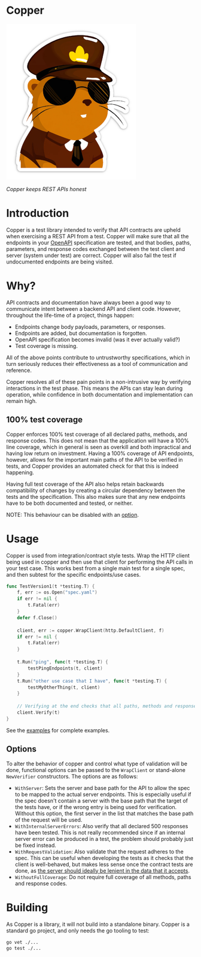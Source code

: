 # Copper

![Copper](./copper_small.png)

_Copper keeps REST APIs honest_

# Introduction
Copper is a test library intended to verify that API contracts are upheld when exercising a REST API from a test. Copper
will make sure that all the endpoints in your [OpenAPI](https://www.openapis.org/) specification are tested, and that
bodies, paths, parameters, and response codes exchanged between the test client and server (system under test) are 
correct. Copper will also fail the test if undocumented endpoints are being visited.

# Why?
API contracts and documentation have always been a good way to communicate intent between a backend API and client code.
However, throughout the life-time of a project, things happen:
- Endpoints change body payloads, parameters, or responses. 
- Endpoints are added, but documentation is forgotten.
- OpenAPI specification becomes invalid (was it ever actually valid?)
- Test coverage is missing.

All of the above points contribute to untrustworthy specifications, which in turn seriously reduces their effectiveness
as a tool of communication and reference.

Copper resolves all of these pain points in a non-intrusive way by verifying interactions in the test phase. This
means the APIs can stay lean during operation, while confidence in both documentation and implementation can remain
high.

## 100% test coverage
Copper enforces 100% test coverage of all declared paths, methods, and response codes. This does not mean that the
application will have a 100% line coverage, which in general is seen as overkill and both impractical and having low
return on investment. Having a 100% coverage of API endpoints, however, allows for the important main paths of the API
to be verified in tests, and Copper provides an automated check for that this is indeed happening.

Having full test coverage of the API also helps retain backwards compatibility of changes by creating a circular
dependency between the tests and the specification. This also makes sure that any new endpoints have to be both 
documented and tested, or neither.

NOTE: This behaviour can be disabled with an [option](#options).

# Usage
Copper is used from integration/contract style tests. Wrap the HTTP client being used in copper and then use that client 
for performing the API calls in your test case. This works best from a single main test for a single spec, and then 
subtest for the specific endpoints/use cases.

```go
func TestVersion1(t *testing.T) {
	f, err := os.Open("spec.yaml")
	if err != nil {
		t.Fatal(err)
	}
	defer f.Close()

	client, err := copper.WrapClient(http.DefaultClient, f)
	if err != nil {
		t.Fatal(err)
	}

	t.Run("ping", func(t *testing.T) {
		testPingEndpoints(t, client)
	}
	t.Run("other use case that I have", func(t *testing.T) {
		testMyOtherThing(t, client)
	}
	
	// Verifying at the end checks that all paths, methods and responses are covered and that no extra paths have been hit.
	client.Verify(t)
}
```
See the [examples](examples) for complete examples.

## Options
To alter the behavior of copper and control what type of validation will be done, functional options can be passed to
the `WrapClient` or stand-alone `NewVerifier` constructors. The options are as follows:
- `WithServer`: Sets the server and base path for the API to allow the spec to be mapped to the actual server endpoints.
This is especially useful if the spec doesn't contain a server with the base path that the target of the tests have, or
if the wrong entry is being used for verification. Without this option, the first server in the list that matches the
base path of the request will be used.
- `WithInternalServerErrors`: Also verify that all declared 500 responses have been tested. This is not really
recommended since if an internal server error can be produced in a test, the problem should probably just be fixed 
instead.
- `WithRequestValidation`: Also validate that the request adheres to the spec. This can be useful when developing the
tests as it checks that the client is well-behaved, but makes less sense once the contract tests are done, as [the server
should ideally be lenient in the data that it accepts](https://en.wikipedia.org/wiki/Robustness_principle).
- `WithoutFullCoverage`: Do not require full coverage of all methods, paths and response codes. 

# Building
As Copper is a library, it will not build into a standalone binary. Copper is a standard go project, and only needs
the go tooling to test:
```shell
go vet ./... 
go test ./...
```

